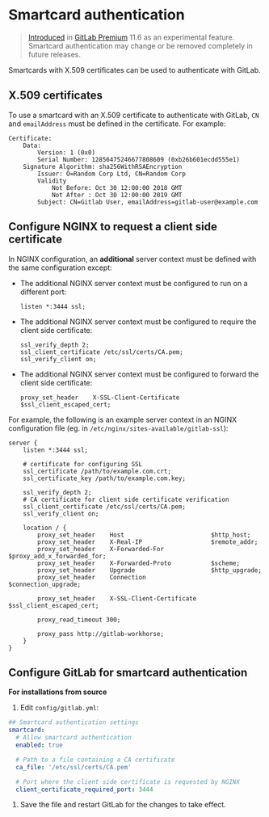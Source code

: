 # Smartcard authentication

> [Introduced](https://gitlab.com/gitlab-org/gitlab-ee/issues/726) in
[GitLab Premium](https://about.gitlab.com/pricing/) 11.6 as an experimental
feature. Smartcard authentication may change or be removed completely in future
releases.

Smartcards with X.509 certificates can be used to authenticate with GitLab.

## X.509 certificates

To use a smartcard with an X.509 certificate to authenticate with GitLab, `CN`
and `emailAddress` must be defined in the certificate. For example:

```
Certificate:
    Data:
        Version: 1 (0x0)
        Serial Number: 12856475246677808609 (0xb26b601ecdd555e1)
    Signature Algorithm: sha256WithRSAEncryption
        Issuer: O=Random Corp Ltd, CN=Random Corp
        Validity
            Not Before: Oct 30 12:00:00 2018 GMT
            Not After : Oct 30 12:00:00 2019 GMT
        Subject: CN=Gitlab User, emailAddress=gitlab-user@example.com
```

## Configure NGINX to request a client side certificate

In NGINX configuration, an **additional** server context must be defined with
the same configuration except:

- The additional NGINX server context must be configured to run on a different
  port:

  ```
  listen *:3444 ssl;
  ```

- The additional NGINX server context must be configured to require the client
  side certificate:

  ```
  ssl_verify_depth 2;
  ssl_client_certificate /etc/ssl/certs/CA.pem;
  ssl_verify_client on;
  ```

- The additional NGINX server context must be configured to forward the client
  side certificate:

  ```
  proxy_set_header    X-SSL-Client-Certificate    $ssl_client_escaped_cert;
  ```

For example, the following is an example server context in an NGINX
configuration file (eg. in `/etc/nginx/sites-available/gitlab-ssl`):

```
server {
    listen *:3444 ssl;

    # certificate for configuring SSL
    ssl_certificate /path/to/example.com.crt;
    ssl_certificate_key /path/to/example.com.key;

    ssl_verify_depth 2;
    # CA certificate for client side certificate verification
    ssl_client_certificate /etc/ssl/certs/CA.pem;
    ssl_verify_client on;

    location / {
        proxy_set_header    Host                        $http_host;
        proxy_set_header    X-Real-IP                   $remote_addr;
        proxy_set_header    X-Forwarded-For             $proxy_add_x_forwarded_for;
        proxy_set_header    X-Forwarded-Proto           $scheme;
        proxy_set_header    Upgrade                     $http_upgrade;
        proxy_set_header    Connection                  $connection_upgrade;

        proxy_set_header    X-SSL-Client-Certificate    $ssl_client_escaped_cert;

        proxy_read_timeout 300;

        proxy_pass http://gitlab-workhorse;
    }
}
```

## Configure GitLab for smartcard authentication

**For installations from source**

1. Edit `config/gitlab.yml`:

  ```yaml
  ## Smartcard authentication settings
  smartcard:
    # Allow smartcard authentication
    enabled: true

    # Path to a file containing a CA certificate
    ca_file: '/etc/ssl/certs/CA.pem'

    # Port where the client side certificate is requested by NGINX
    client_certificate_required_port: 3444
  ```

1. Save the file and restart GitLab for the changes to take effect.
